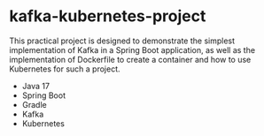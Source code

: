 
# kafka-kubernetes-project

This practical project is designed to demonstrate the simplest implementation of Kafka in a Spring Boot application, as well as the implementation of Dockerfile to create a container and how to use Kubernetes for such a project.


- Java 17
- Spring Boot
- Gradle
- Kafka
- Kubernetes